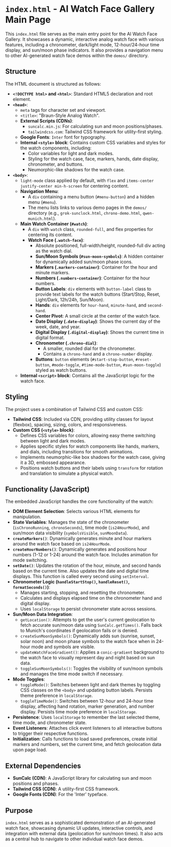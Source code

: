 # `index.html` - AI Watch Face Gallery Main Page

This `index.html` file serves as the main entry point for the AI Watch Face Gallery. It showcases a dynamic, interactive analog watch face with various features, including a chronometer, dark/light mode, 12-hour/24-hour time display, and sun/moon phase indicators. It also provides a navigation menu to other AI-generated watch face demos within the `demos/` directory.

## Structure

The HTML document is structured as follows:

*   **`<!DOCTYPE html>` and `<html>`**: Standard HTML5 declaration and root element.
*   **`<head>`**:
    *   `meta` tags for character set and viewport.
    *   `<title>`: "Braun-Style Analog Watch".
    *   **External Scripts (CDNs)**:
        *   `suncalc.min.js`: For calculating sun and moon positions/phases.
        *   `tailwindcss.com`: Tailwind CSS framework for utility-first styling.
    *   **Google Fonts**: `Inter` font for typography.
    *   **Internal `<style>` block**: Contains custom CSS variables and styles for the watch components, including:
        *   Color variables for light and dark modes.
        *   Styling for the watch case, face, markers, hands, date display, chronometer, and buttons.
        *   Neumorphic-like shadows for the watch case.
*   **`<body>`**:
    *   `light-mode` class applied by default, with `flex` and `items-center justify-center min-h-screen` for centering content.
    *   **Navigation Menu**:
        *   A `div` containing a menu button (`#menu-button`) and a hidden menu (`#menu`).
        *   The menu lists links to various demo pages in the `demos/` directory (e.g., `grok-sunclock.html`, `chrono-demo.html`, `qwen-munich.html`).
    *   **Main Watch Container (`#watch`)**:
        *   A `div` with `watch` class, `rounded-full`, and flex properties for centering its content.
        *   **Watch Face (`.watch-face`)**:
            *   Absolute positioned, full-width/height, rounded-full div acting as the watch dial.
            *   **Sun/Moon Symbols (`#sun-moon-symbols`)**: A hidden container for dynamically added sun/moon phase icons.
            *   **Markers (`.markers-container`)**: Container for the hour and minute markers.
            *   **Numbers (`.numbers-container`)**: Container for the hour numbers.
            *   **Button Labels**: `div` elements with `button-label` class to provide text labels for the watch buttons (Start/Stop, Reset, Light/Dark, 12h/24h, Sun/Moon).
            *   **Hands**: `div` elements for `hour-hand`, `minute-hand`, and `second-hand`.
            *   **Center Pivot**: A small circle at the center of the watch face.
            *   **Date Display (`.date-display`)**: Shows the current day of the week, date, and year.
            *   **Digital Display (`.digital-display`)**: Shows the current time in digital format.
            *   **Chronometer (`.chrono-dial`)**:
                *   A smaller, rounded dial for the chronometer.
                *   Contains a `chrono-hand` and a `chrono-number` display.
            *   **Buttons**: `button` elements (`#start-stop-button`, `#reset-button`, `#mode-toggle`, `#time-mode-button`, `#sun-moon-toggle`) styled as watch buttons.
    *   **Internal `<script>` block**: Contains all the JavaScript logic for the watch face.

## Styling

The project uses a combination of Tailwind CSS and custom CSS:

*   **Tailwind CSS**: Included via CDN, providing utility classes for layout (flexbox), spacing, sizing, colors, and responsiveness.
*   **Custom CSS (`<style>` block)**:
    *   Defines CSS variables for colors, allowing easy theme switching between light and dark modes.
    *   Applies specific styles for watch components like hands, markers, and dials, including transitions for smooth animations.
    *   Implements neumorphic-like box shadows for the watch case, giving it a 3D, embossed appearance.
    *   Positions watch buttons and their labels using `transform` for rotation and translation to simulate a physical watch.

## Functionality (JavaScript)

The embedded JavaScript handles the core functionality of the watch:

*   **DOM Element Selection**: Selects various HTML elements for manipulation.
*   **State Variables**: Manages the state of the chronometer (`isChronoRunning`, `chronoSeconds`), time mode (`is24HourMode`), and sun/moon data visibility (`symbolsVisible`, `sunMoonData`).
*   **`createMarkers()`**: Dynamically generates minute and hour markers around the watch face based on `is24HourMode`.
*   **`createHourNumbers()`**: Dynamically generates and positions hour numbers (1-12 or 1-24) around the watch face. Includes animation for mode switching.
*   **`setDate()`**: Updates the rotation of the hour, minute, and second hands based on the current time. Also updates the date and digital time displays. This function is called every second using `setInterval`.
*   **Chronometer Logic (`handleStartStop()`, `handleReset()`, `formatSeconds()`)**:
    *   Manages starting, stopping, and resetting the chronometer.
    *   Calculates and displays elapsed time on the chronometer hand and digital display.
    *   Uses `localStorage` to persist chronometer state across sessions.
*   **Sun/Moon Data Integration**:
    *   `getLocation()`: Attempts to get the user's current geolocation to fetch accurate sun/moon data using `SunCalc.getTimes()`. Falls back to Munich's coordinates if geolocation fails or is denied.
    *   `createSunMoonSymbols()`: Dynamically adds sun (sunrise, sunset, solar noon) and moon phase symbols to the watch face when in 24-hour mode and symbols are visible.
    *   `updateWatchFaceGradient()`: Applies a `conic-gradient` background to the watch face to visually represent day and night based on sun data.
    *   `toggleSunMoonSymbols()`: Toggles the visibility of sun/moon symbols and manages the time mode switch if necessary.
*   **Mode Toggles**:
    *   `toggleMode()`: Switches between light and dark themes by toggling CSS classes on the `<body>` and updating button labels. Persists theme preference in `localStorage`.
    *   `toggleTimeMode()`: Switches between 12-hour and 24-hour time display, affecting hand rotation, marker generation, and number display. Persists time mode preference in `localStorage`.
*   **Persistence**: Uses `localStorage` to remember the last selected theme, time mode, and chronometer state.
*   **Event Listeners**: Attaches click event listeners to all interactive buttons to trigger their respective functions.
*   **Initialization**: Calls functions to load saved preferences, create initial markers and numbers, set the current time, and fetch geolocation data upon page load.

## External Dependencies

*   **SunCalc (CDN)**: A JavaScript library for calculating sun and moon positions and phases.
*   **Tailwind CSS (CDN)**: A utility-first CSS framework.
*   **Google Fonts (CDN)**: For the 'Inter' typeface.

## Purpose

`index.html` serves as a sophisticated demonstration of an AI-generated watch face, showcasing dynamic UI updates, interactive controls, and integration with external data (geolocation for sun/moon times). It also acts as a central hub to navigate to other individual watch face demos.
